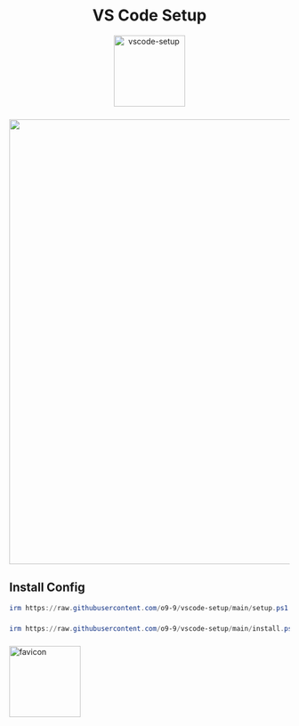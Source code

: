 <h1 align="center">VS Code Setup</h1>
<div align="center">
    <a href="https://github.com/o9-9/vscode-setup/">
        <img width="128" alt="vscode-setup" src="https://github.com/user-attachments/assets/ae6defc2-864e-4a91-beed-fde2764df04b" />
    </a>
</div>

###

<div align="center">
  <img src="https://github.com/user-attachments/assets/e354da90-1e17-4276-b887-163a84e58a79" width="800" />
</div>

###

<h2 align="left">Install Config</h2>

```ps1
irm https://raw.githubusercontent.com/o9-9/vscode-setup/main/setup.ps1 | iex
```

###

```ps1
irm https://raw.githubusercontent.com/o9-9/vscode-setup/main/install.ps1 | iex
```

###
<img width="128" height="128" alt="favicon" src="https://github.com/user-attachments/assets/ae6defc2-864e-4a91-beed-fde2764df04b" />
